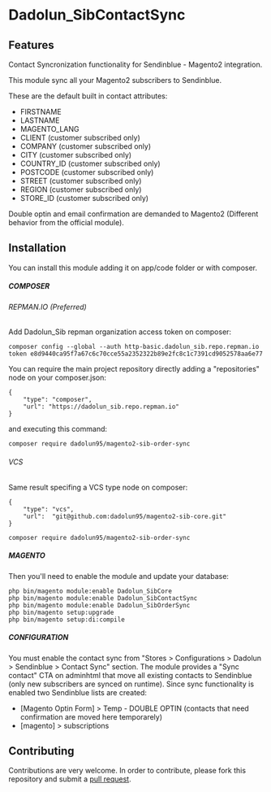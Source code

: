 # Dadolun_SibContactSync

## Features
Contact Syncronization functionality for Sendinblue - Magento2 integration.

This module sync all your Magento2 subscribers to Sendinblue.

These are the default built in contact attributes:
- FIRSTNAME
- LASTNAME
- MAGENTO_LANG
- CLIENT (customer subscribed only)
- COMPANY (customer subscribed only)
- CITY (customer subscribed only)
- COUNTRY_ID (customer subscribed only)
- POSTCODE (customer subscribed only)
- STREET (customer subscribed only)
- REGION (customer subscribed only)
- STORE_ID (customer subscribed only)


Double optin and email confirmation are demanded to Magento2 (Different behavior from the official module).


## Installation
You can install this module adding it on app/code folder or with composer.
##### COMPOSER
###### REPMAN.IO (Preferred)
Add Dadolun_Sib repman organization access token on composer:
```
composer config --global --auth http-basic.dadolun_sib.repo.repman.io token e8d9440ca95f7a67c6c70cce55a2352322b89e2fc8c1c7391cd9052578aa6e77
```
You can require the main project repository directly adding a "repositories" node on your composer.json:
```
{
    "type": "composer", 
    "url": "https://dadolun_sib.repo.repman.io"
}
```
and executing this command:
```
composer require dadolun95/magento2-sib-order-sync
```
###### VCS 
Same result specifing a VCS type node on composer:
```
{
    "type": "vcs",
    "url":  "git@github.com:dadolun95/magento2-sib-core.git"
}
```
```
composer require dadolun95/magento2-sib-order-sync
```
##### MAGENTO
Then you'll need to enable the module and update your database:
```
php bin/magento module:enable Dadolun_SibCore
php bin/magento module:enable Dadolun_SibContactSync
php bin/magento module:enable Dadolun_SibOrderSync
php bin/magento setup:upgrade
php bin/magento setup:di:compile
```

##### CONFIGURATION
You must enable the contact sync from "Stores > Configurations > Dadolun > Sendinblue > Contact Sync" section.
The module provides a "Sync contact" CTA on adminhtml that move all existing contacts to Sendinblue (only new subscribers are synced on runtime).
Since sync functionality is enabled two Sendinblue lists are created:
- [Magento Optin Form] > Temp - DOUBLE OPTIN (contacts that need confirmation are moved here temporarely)
- [magento] > subscriptions

## Contributing
Contributions are very welcome. In order to contribute, please fork this repository and submit a [pull request](https://docs.github.com/en/free-pro-team@latest/github/collaborating-with-issues-and-pull-requests/creating-a-pull-request).
